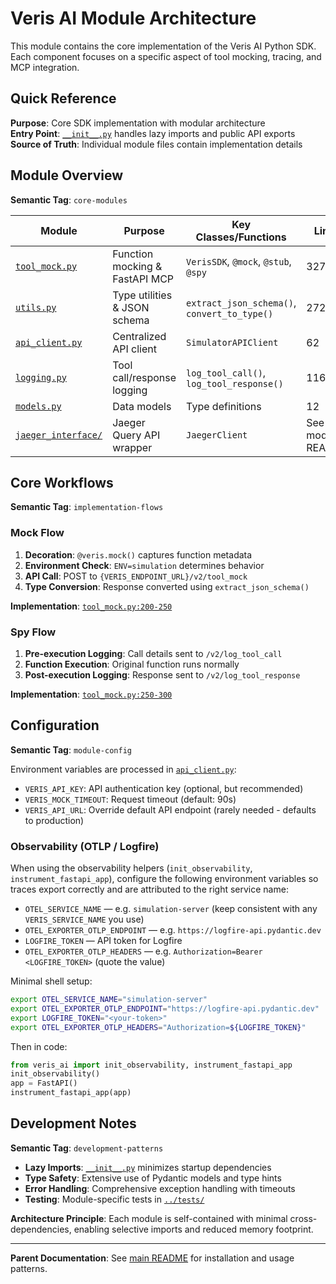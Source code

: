 # Veris AI Module Architecture

This module contains the core implementation of the Veris AI Python SDK. Each component focuses on a specific aspect of tool mocking, tracing, and MCP integration.

## Quick Reference

**Purpose**: Core SDK implementation with modular architecture  
**Entry Point**: [`__init__.py`](__init__.py) handles lazy imports and public API exports  
**Source of Truth**: Individual module files contain implementation details

## Module Overview

**Semantic Tag**: `core-modules`

| Module | Purpose | Key Classes/Functions | Lines |
|--------|---------|----------------------|-------|
| [`tool_mock.py`](tool_mock.py) | Function mocking & FastAPI MCP | `VerisSDK`, `@mock`, `@stub`, `@spy` | 327 |
| [`utils.py`](utils.py) | Type utilities & JSON schema | `extract_json_schema()`, `convert_to_type()` | 272 |
| [`api_client.py`](api_client.py) | Centralized API client | `SimulatorAPIClient` | 62 |
| [`logging.py`](logging.py) | Tool call/response logging | `log_tool_call()`, `log_tool_response()` | 116 |
| [`models.py`](models.py) | Data models | Type definitions | 12 |
| [`jaeger_interface/`](jaeger_interface/) | Jaeger Query API wrapper | `JaegerClient` | See module README |

## Core Workflows

**Semantic Tag**: `implementation-flows`

### Mock Flow
1. **Decoration**: `@veris.mock()` captures function metadata
2. **Environment Check**: `ENV=simulation` determines behavior  
3. **API Call**: POST to `{VERIS_ENDPOINT_URL}/v2/tool_mock`
4. **Type Conversion**: Response converted using `extract_json_schema()`

**Implementation**: [`tool_mock.py:200-250`](tool_mock.py)

### Spy Flow  
1. **Pre-execution Logging**: Call details sent to `/v2/log_tool_call`
2. **Function Execution**: Original function runs normally
3. **Post-execution Logging**: Response sent to `/v2/log_tool_response`

**Implementation**: [`tool_mock.py:250-300`](tool_mock.py)


## Configuration

**Semantic Tag**: `module-config`

Environment variables are processed in [`api_client.py`](api_client.py):

- `VERIS_API_KEY`: API authentication key (optional, but recommended)
- `VERIS_MOCK_TIMEOUT`: Request timeout (default: 90s)
- `VERIS_API_URL`: Override default API endpoint (rarely needed - defaults to production)

### Observability (OTLP / Logfire)

When using the observability helpers (`init_observability`, `instrument_fastapi_app`), configure the following environment variables so traces export correctly and are attributed to the right service name:

- `OTEL_SERVICE_NAME` — e.g. `simulation-server` (keep consistent with any `VERIS_SERVICE_NAME` you use)
- `OTEL_EXPORTER_OTLP_ENDPOINT` — e.g. `https://logfire-api.pydantic.dev`
- `LOGFIRE_TOKEN` — API token for Logfire
- `OTEL_EXPORTER_OTLP_HEADERS` — e.g. `Authorization=Bearer <LOGFIRE_TOKEN>` (quote the value)

Minimal shell setup:

```bash
export OTEL_SERVICE_NAME="simulation-server"
export OTEL_EXPORTER_OTLP_ENDPOINT="https://logfire-api.pydantic.dev"
export LOGFIRE_TOKEN="<your-token>"
export OTEL_EXPORTER_OTLP_HEADERS="Authorization=${LOGFIRE_TOKEN}"
```

Then in code:

```python
from veris_ai import init_observability, instrument_fastapi_app
init_observability()
app = FastAPI()
instrument_fastapi_app(app)
```

## Development Notes

**Semantic Tag**: `development-patterns`

- **Lazy Imports**: [`__init__.py`](__init__.py) minimizes startup dependencies
- **Type Safety**: Extensive use of Pydantic models and type hints
- **Error Handling**: Comprehensive exception handling with timeouts
- **Testing**: Module-specific tests in [`../tests/`](../tests/)

**Architecture Principle**: Each module is self-contained with minimal cross-dependencies, enabling selective imports and reduced memory footprint.

---

**Parent Documentation**: See [main README](../../README.md) for installation and usage patterns.
